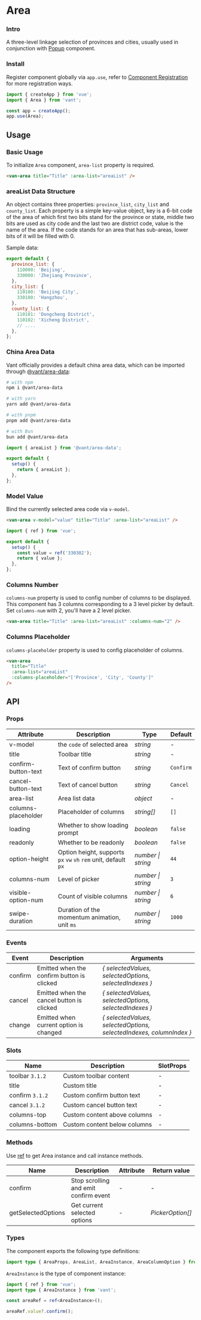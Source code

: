 # Area

### Intro

A three-level linkage selection of provinces and cities, usually used in conjunction with [Popup](#/en-US/popup) component.

### Install

Register component globally via `app.use`, refer to [Component Registration](#/en-US/advanced-usage#zu-jian-zhu-ce) for more registration ways.

```js
import { createApp } from 'vue';
import { Area } from 'vant';

const app = createApp();
app.use(Area);
```

## Usage

### Basic Usage

To initialize `Area` component, `area-list` property is required.

```html
<van-area title="Title" :area-list="areaList" />
```

### areaList Data Structure

An object contains three properties: `province_list`, `city_list` and `county_list`. Each property is a simple key-value object, key is a 6-bit code of the area of which first two bits stand for the province or state, middle two bits are used as city code and the last two are district code, value is the name of the area. If the code stands for an area that has sub-areas, lower bits of it will be filled with 0.

Sample data:

```js
export default {
  province_list: {
    110000: 'Beijing',
    330000: 'Zhejiang Province',
  },
  city_list: {
    110100: 'Beijing City',
    330100: 'Hangzhou',
  },
  county_list: {
    110101: 'Dongcheng District',
    110102: 'Xicheng District',
    // ....
  },
};
```

### China Area Data

Vant officially provides a default china area data, which can be imported through [@vant/area-data](https://github.com/vant-ui/vant/tree/main/packages/vant-area-data):

```bash
# with npm
npm i @vant/area-data

# with yarn
yarn add @vant/area-data

# with pnpm
pnpm add @vant/area-data

# with Bun
bun add @vant/area-data
```

```ts
import { areaList } from '@vant/area-data';

export default {
  setup() {
    return { areaList };
  },
};
```

### Model Value

Bind the currently selected area code via `v-model`.

```html
<van-area v-model="value" title="Title" :area-list="areaList" />
```

```js
import { ref } from 'vue';

export default {
  setup() {
    const value = ref('330302');
    return { value };
  },
};
```

### Columns Number

`columns-num` property is used to config number of columns to be displayed. This component has 3 columns corresponding to a 3 level picker by default. Set `columns-num` with 2, you'll have a 2 level picker.

```html
<van-area title="Title" :area-list="areaList" :columns-num="2" />
```

### Columns Placeholder

`columns-placeholder` property is used to config placeholder of columns.

```html
<van-area
  title="Title"
  :area-list="areaList"
  :columns-placeholder="['Province', 'City', 'County']"
/>
```

## API

### Props

| Attribute | Description | Type | Default |
| --- | --- | --- | --- |
| v-model | the `code` of selected area | _string_ | - |
| title | Toolbar title | _string_ | - |
| confirm-button-text | Text of confirm button | _string_ | `Confirm` |
| cancel-button-text | Text of cancel button | _string_ | `Cancel` |
| area-list | Area list data | _object_ | - |
| columns-placeholder | Placeholder of columns | _string[]_ | `[]` |
| loading | Whether to show loading prompt | _boolean_ | `false` |
| readonly | Whether to be readonly | _boolean_ | `false` |
| option-height | Option height, supports `px` `vw` `vh` `rem` unit, default `px` | _number \| string_ | `44` |
| columns-num | Level of picker | _number \| string_ | `3` |
| visible-option-num | Count of visible columns | _number \| string_ | `6` |
| swipe-duration | Duration of the momentum animation, unit `ms` | _number \| string_ | `1000` |

### Events

| Event | Description | Arguments |
| --- | --- | --- |
| confirm | Emitted when the confirm button is clicked | _{ selectedValues, selectedOptions, selectedIndexes }_ |
| cancel | Emitted when the cancel button is clicked | _{ selectedValues, selectedOptions, selectedIndexes }_ |
| change | Emitted when current option is changed | _{ selectedValues, selectedOptions, selectedIndexes, columnIndex }_ |

### Slots

| Name            | Description                  | SlotProps |
| --------------- | ---------------------------- | --------- |
| toolbar `3.1.2` | Custom toolbar content       | -         |
| title           | Custom title                 | -         |
| confirm `3.1.2` | Custom confirm button text   | -         |
| cancel `3.1.2`  | Custom cancel button text    | -         |
| columns-top     | Custom content above columns | -         |
| columns-bottom  | Custom content below columns | -         |

### Methods

Use [ref](https://vuejs.org/guide/essentials/template-refs.html) to get Area instance and call instance methods.

| Name | Description | Attribute | Return value |
| --- | --- | --- | --- |
| confirm | Stop scrolling and emit confirm event | - | - |
| getSelectedOptions | Get current selected options | - | _PickerOption[]_ |

### Types

The component exports the following type definitions:

```ts
import type { AreaProps, AreaList, AreaInstance, AreaColumnOption } from 'vant';
```

`AreaInstance` is the type of component instance:

```ts
import { ref } from 'vue';
import type { AreaInstance } from 'vant';

const areaRef = ref<AreaInstance>();

areaRef.value?.confirm();
```
